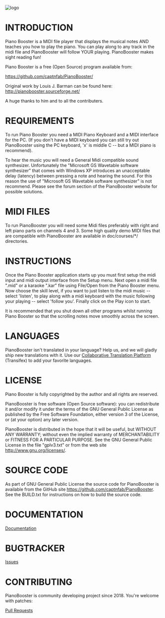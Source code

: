 ![logo](logo/Logotype_horizontal.png)

INTRODUCTION
============

Piano Booster is a MIDI file player that displays the musical notes AND teaches you how to
play the piano. You can play along to any track in the midi file and PianoBooster will
follow YOUR playing.  PianoBooster makes sight reading fun!

Piano Booster is a free (Open Source) program available from:

<https://github.com/captnfab/PianoBooster/>

Original work by Louis J. Barman can be found here: <http://pianobooster.sourceforge.net/>

A huge thanks to him and to all the contributers.


REQUIREMENTS
============

To run Piano Booster you need a MIDI Piano Keyboard and a MIDI interface for the PC. (If you
don't have a MIDI keyboard you can still try out PianoBooster using the PC keyboard, 'x' is
middle C -- but a MIDI piano is recommend).

To hear the music you will need a General Midi compatible sound synthesizer. Unfortunately
the "Microsoft GS Wavetable software synthesizer" that comes with Windows XP introduces an
unacceptable delay (latency) between pressing a note and hearing the sound. For this reason
the use of "Microsoft GS Wavetable software synthesizer" is not recommend. Please see the
forum section of the PianoBooster website for possible solutions.

MIDI FILES
==========

To run PianoBooster you will need some Midi files preferably with right and left piano
parts on channels 4 and 3. Some high quality demo MIDI files that are compatible with
PianoBooster are available in doc/courses/*/ directories.

INSTRUCTIONS
============

Once the Piano Booster application starts up you must first setup the midi input and midi
output interface from the Setup menu. Next open a midi file ".mid" or a karaoke ".kar" file
using File/Open from the Piano Booster menu. Now choose the skill level, if you want to
just listen to the midi music  -- select 'listen', to play along with a midi keyboard with
the music following your playing -- select 'follow you'. Finally click on the Play icon to
start.

It is recommended that you shut down all other programs whilst running Piano Booster so that
the scrolling notes move smoothly across the screen.

LANGUAGES
=========

PianoBooster isn't translated in your language? Help us, and we will gladly ship
new translations with it. Use our
[Collaborative Translation Platform](https://www.transifex.com/Magic/pianobooster)
(Transifex) to add your favorite languages.

LICENSE
=======

Piano Booster is fully copyrighted by the author and all rights are reserved.

PianoBooster is free software (Open Source software): you can redistribute it and/or modify
it under the terms of the GNU General Public License as published by the Free Software
Foundation, either version 3 of the License, or (at your option) any later version.

PianoBooster is distributed in the hope that it will be useful, but WITHOUT ANY WARRANTY;
without even the implied warranty of MERCHANTABILITY or FITNESS FOR A PARTICULAR PURPOSE.
See the GNU General Public License in the file "gplv3.txt" or from the web site
<http://www.gnu.org/licenses/>.


SOURCE CODE
===========

As part of GNU General Public License the source code for PianoBooster is available from
the GitHub site  <https://github.com/captnfab/PianoBooster>. See the BUILD.txt for
instructions on how to build the source code.


DOCUMENTATION
=============

[Documentation](doc/README.md)


BUGTRACKER
==========

[Issues](https://github.com/captnfab/PianoBooster/issues)

CONTRIBUTING
============

PianoBooster is community developing project since 2018. You're welcome with patches:

[Pull Requests](https://github.com/captnfab/PianoBooster/pulls)
